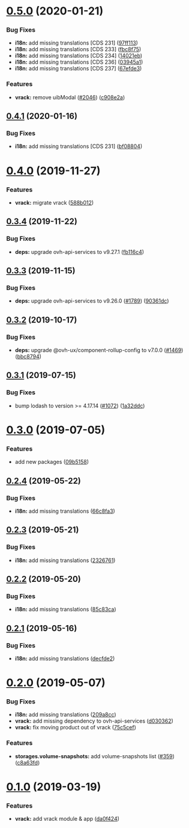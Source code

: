 # [0.5.0](https://github.com/ovh/manager/compare/@ovh-ux/manager-vrack@0.4.1...@ovh-ux/manager-vrack@0.5.0) (2020-01-21)


### Bug Fixes

* **i18n:** add missing translations [CDS 231] ([97ff113](https://github.com/ovh/manager/commit/97ff113b7a8aa24aff872db89aee7d825152f390))
* **i18n:** add missing translations [CDS 233] ([fbc8f75](https://github.com/ovh/manager/commit/fbc8f7510d7a7177f9f09f50edb89ea272181bb5))
* **i18n:** add missing translations [CDS 234] ([14021eb](https://github.com/ovh/manager/commit/14021eb5273b4a6fb308b3f46a4eb72ddd5e2cf9))
* **i18n:** add missing translations [CDS 236] ([03945a1](https://github.com/ovh/manager/commit/03945a108d52bb16313d2e000ec40a130df887e2))
* **i18n:** add missing translations [CDS 237] ([67efde3](https://github.com/ovh/manager/commit/67efde34de434103585029f432c175db921d3772))


### Features

* **vrack:** remove uibModal ([#2046](https://github.com/ovh/manager/issues/2046)) ([c908e2a](https://github.com/ovh/manager/commit/c908e2a41e99f82a7df9f31af98a72cad6a89b4c))



## [0.4.1](https://github.com/ovh/manager/compare/@ovh-ux/manager-vrack@0.4.0...@ovh-ux/manager-vrack@0.4.1) (2020-01-16)


### Bug Fixes

* **i18n:** add missing translations [CDS 231] ([bf08804](https://github.com/ovh/manager/commit/bf088048b5c0450eda8a5d60f25d60853a160e2d))



# [0.4.0](https://github.com/ovh/manager/compare/@ovh-ux/manager-vrack@0.3.4...@ovh-ux/manager-vrack@0.4.0) (2019-11-27)


### Features

* **vrack:** migrate vrack ([588b012](https://github.com/ovh/manager/commit/588b012291e0cd495d38de95f786fc8123a09845))



## [0.3.4](https://github.com/ovh/manager/compare/@ovh-ux/manager-vrack@0.3.3...@ovh-ux/manager-vrack@0.3.4) (2019-11-22)


### Bug Fixes

* **deps:** upgrade ovh-api-services to v9.27.1 ([fb116c4](https://github.com/ovh/manager/commit/fb116c4a0e9085c71e8fe1266b818f3464e5bc94))



## [0.3.3](https://github.com/ovh/manager/compare/@ovh-ux/manager-vrack@0.3.2...@ovh-ux/manager-vrack@0.3.3) (2019-11-15)


### Bug Fixes

* **deps:** upgrade ovh-api-services to v9.26.0 ([#1789](https://github.com/ovh/manager/issues/1789)) ([90361dc](https://github.com/ovh/manager/commit/90361dc945014853db1cf4535e2d5b89b67efbea))



## [0.3.2](https://github.com/ovh-ux/manager/compare/@ovh-ux/manager-vrack@0.3.1...@ovh-ux/manager-vrack@0.3.2) (2019-10-17)


### Bug Fixes

* **deps:** upgrade @ovh-ux/component-rollup-config to v7.0.0 ([#1469](https://github.com/ovh-ux/manager/issues/1469)) ([bbc8794](https://github.com/ovh-ux/manager/commit/bbc8794))



## [0.3.1](https://github.com/ovh-ux/manager/compare/@ovh-ux/manager-vrack@0.3.0...@ovh-ux/manager-vrack@0.3.1) (2019-07-15)


### Bug Fixes

* bump lodash to version >= 4.17.14 ([#1072](https://github.com/ovh-ux/manager/issues/1072)) ([1a32ddc](https://github.com/ovh-ux/manager/commit/1a32ddc))



# [0.3.0](https://github.com/ovh-ux/manager/compare/@ovh-ux/manager-vrack@0.2.4...@ovh-ux/manager-vrack@0.3.0) (2019-07-05)


### Features

* add new packages ([09b5158](https://github.com/ovh-ux/manager/commit/09b5158))



## [0.2.4](https://github.com/ovh-ux/manager/compare/@ovh-ux/manager-vrack@0.2.3...@ovh-ux/manager-vrack@0.2.4) (2019-05-22)


### Bug Fixes

* **i18n:** add missing translations ([66c8fa3](https://github.com/ovh-ux/manager/commit/66c8fa3))



## [0.2.3](https://github.com/ovh-ux/manager/compare/@ovh-ux/manager-vrack@0.2.2...@ovh-ux/manager-vrack@0.2.3) (2019-05-21)


### Bug Fixes

* **i18n:** add missing translations ([2326761](https://github.com/ovh-ux/manager/commit/2326761))



## [0.2.2](https://github.com/ovh-ux/manager/compare/@ovh-ux/manager-vrack@0.2.1...@ovh-ux/manager-vrack@0.2.2) (2019-05-20)


### Bug Fixes

* **i18n:** add missing translations ([85c83ca](https://github.com/ovh-ux/manager/commit/85c83ca))



## [0.2.1](https://github.com/ovh-ux/manager/compare/@ovh-ux/manager-vrack@0.2.0...@ovh-ux/manager-vrack@0.2.1) (2019-05-16)


### Bug Fixes

* **i18n:** add missing translations ([decfde2](https://github.com/ovh-ux/manager/commit/decfde2))



# [0.2.0](https://github.com/ovh-ux/manager/compare/@ovh-ux/manager-vrack@0.1.0...@ovh-ux/manager-vrack@0.2.0) (2019-05-07)


### Bug Fixes

* **i18n:** add missing translations ([209a8cc](https://github.com/ovh-ux/manager/commit/209a8cc))
* **vrack:** add missing dependency to ovh-api-services ([d030362](https://github.com/ovh-ux/manager/commit/d030362))
* **vrack:** fix moving product out of vrack ([75c5cef](https://github.com/ovh-ux/manager/commit/75c5cef))


### Features

* **storages.volume-snapshots:** add volume-snapshots list ([#359](https://github.com/ovh-ux/manager/issues/359)) ([c8a63fd](https://github.com/ovh-ux/manager/commit/c8a63fd))



# [0.1.0](https://github.com/ovh-ux/manager/compare/@ovh-ux/manager-vrack@0.0.0...@ovh-ux/manager-vrack@0.1.0) (2019-03-19)


### Features

* **vrack:** add vrack module & app ([da0f424](https://github.com/ovh-ux/manager/commit/da0f424))



